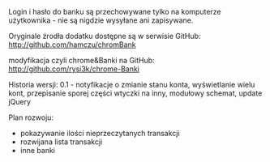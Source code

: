 Login i hasło do banku są przechowywane tylko na komputerze użytkownika - nie są nigdzie wysyłane ani zapisywane.

Oryginale źrodła dodatku dostępne są w serwisie GitHub:
http://github.com/hamczu/chromBank

modyfikacja czyli chrome&Banki na GitHub:
http://github.com/rysi3k/chrome-Banki

Historia wersji:
0.1 - notyfikacje o zmianie stanu konta, wyświetlanie wielu kont, przepisanie sporej części wtyczki na inny, modułowy schemat, update jQuery

Plan rozwoju:
- pokazywanie ilości nieprzeczytanych transakcji
- rozwijana lista transakcji
- inne banki